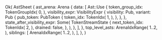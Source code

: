 Ok(
    AstSheet {
        ast_arena: Arena {
            data: [
                Ast::Use {
                    token_group_idx: TokenGroupIdx(
                        0,
                    ),
                    visibility_expr: VisibilityExpr {
                        visibility: Pub,
                        variant: Pub {
                            pub_token: PubToken {
                                token_idx: TokenIdx(
                                    1,
                                ),
                            },
                        },
                    },
                    state_after_visibility_expr: Some(
                        TokenStreamState {
                            next_token_idx: TokenIdx(
                                2,
                            ),
                            drained: false,
                        },
                    ),
                },
            ],
        },
        top_level_asts: ArenaIdxRange(
            1..2,
        ),
        siblings: [
            ArenaIdxRange(
                1..2,
            ),
        ],
    },
)